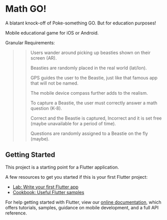 # Math GO!

A blatant knock-off of Poke-something GO. But for education purposes!

Mobile educational game for iOS or Android.

Granular Requirements:
>>Users wander around picking up beasties shown on their screen (AR).
>>
>>Beasties are randomly placed in the real world (lat/lon).
>>
>>GPS guides the user to the Beastie, just like that famous app that will not be named.
>>
>>The mobile device compass further adds to the realism.
>>
>>To capture a Beastie, the user must correctly answer a math question (K-8).
>>
>>Correct and the Beastie is captured, Incorrect and it is set free (maybe unavailable for a period of time).
>>
>>Questions are randomly assigned to a Beastie on the fly (maybe).

## Getting Started

This project is a starting point for a Flutter application.

A few resources to get you started if this is your first Flutter project:

- [Lab: Write your first Flutter app](https://flutter.dev/docs/get-started/codelab)
- [Cookbook: Useful Flutter samples](https://flutter.dev/docs/cookbook)

For help getting started with Flutter, view our
[online documentation](https://flutter.dev/docs), which offers tutorials,
samples, guidance on mobile development, and a full API reference.
